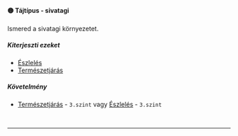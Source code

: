#### 🟡 Tájtípus - sivatagi

Ismered a sivatagi környezetet.

##### Kiterjeszti ezeket

- [Észlelés](../kepzettsegek.vilagi/eszleles.md)
- [Természetjárás](../kepzettsegek.vilagi/termeszetjaras.md)

##### Követelmény

- [Természetjárás](../kepzettsegek.vilagi/termeszetjaras.md) - `3.szint` vagy [Észlelés](../kepzettsegek.vilagi/eszleles.md) - `3.szint`

<br />

---
